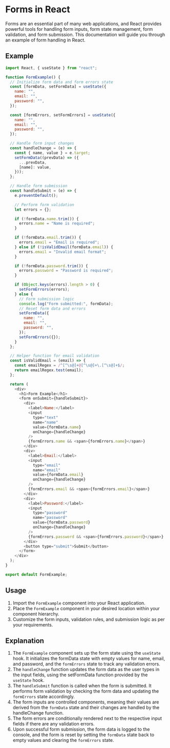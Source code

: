 # Forms in React
Forms are an essential part of many web applications, and React provides powerful tools for handling form inputs, form state management, form validation, and form submission. This documentation will guide you through an example of form handling in React.

## Example

```javascript
import React, { useState } from "react";

function FormExample() {
  // Initialize form data and form errors state
  const [formData, setFormData] = useState({
    name: "",
    email: "",
    password: "",
  });

  const [formErrors, setFormErrors] = useState({
    name: "",
    email: "",
    password: "",
  });

  // Handle form input changes
  const handleChange = (e) => {
    const { name, value } = e.target;
    setFormData((prevData) => ({
      ...prevData,
      [name]: value,
    }));
  };

  // Handle form submission
  const handleSubmit = (e) => {
    e.preventDefault();

    // Perform form validation
    let errors = {};

    if (!formData.name.trim()) {
      errors.name = "Name is required";
    }

    if (!formData.email.trim()) {
      errors.email = "Email is required";
    } else if (!isValidEmail(formData.email)) {
      errors.email = "Invalid email format";
    }

    if (!formData.password.trim()) {
      errors.password = "Password is required";
    }

    if (Object.keys(errors).length > 0) {
      setFormErrors(errors);
    } else {
      // Form submission logic
      console.log("Form submitted:", formData);
      // Reset form data and errors
      setFormData({
        name: "",
        email: "",
        password: "",
      });
      setFormErrors({});
    }
  };

  // Helper function for email validation
  const isValidEmail = (email) => {
    const emailRegex = /^[^\s@]+@[^\s@]+\.[^\s@]+$/;
    return emailRegex.test(email);
  };

  return (
    <div>
      <h1>Form Example</h1>
      <form onSubmit={handleSubmit}>
        <div>
          <label>Name:</label>
          <input
            type="text"
            name="name"
            value={formData.name}
            onChange={handleChange}
          />
          {formErrors.name && <span>{formErrors.name}</span>}
        </div>
        <div>
          <label>Email:</label>
          <input
            type="email"
            name="email"
            value={formData.email}
            onChange={handleChange}
          />
          {formErrors.email && <span>{formErrors.email}</span>}
        </div>
        <div>
          <label>Password:</label>
          <input
            type="password"
            name="password"
            value={formData.password}
            onChange={handleChange}
          />
          {formErrors.password && <span>{formErrors.password}</span>}
        </div>
        <button type="submit">Submit</button>
      </form>
    </div>
  );
}

export default FormExample;
```

## Usage
1. Import the `FormExample` component into your React application.
2. Place the `FormExample` component in your desired location within your component hierarchy.
3. Customize the form inputs, validation rules, and submission logic as per your requirements.

## Explanation
1. The `FormExample` component sets up the form state using the `useState` hook. It initializes the formData state with empty values for name, email, and password, and the `formErrors` state to track any validation errors.
2. The `handleChange` function updates the form data as the user types in the input fields, using the setFormData function provided by the `useState` hook.
3. The `handleSubmit` function is called when the form is submitted. It performs form validation by checking the form data and updating the `formErrors` state accordingly.
4. The form inputs are controlled components, meaning their values are derived from the `formData` state and their changes are handled by the handleChange function.
5. The form errors are conditionally rendered next to the respective input fields if there are any validation errors.
6. Upon successful form submission, the form data is logged to the console, and the form is reset by setting the `formData` state back to empty values and clearing the `formErrors` state.